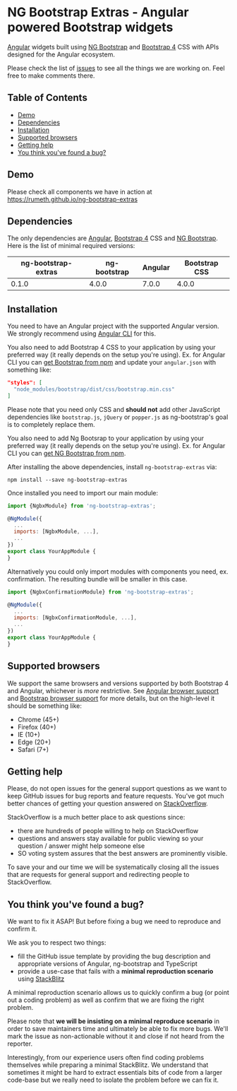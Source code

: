 # NG Bootstrap Extras - Angular powered Bootstrap widgets

[Angular](https://angular.io/) widgets built using [NG Bootstrap](https://ng-bootstrap.github.io) and [Bootstrap 4](https://getbootstrap.com/) CSS with APIs designed for the Angular ecosystem.

Please check the list of [issues](https://github.com/rumeth/ng-bootstrap-extras/issues) to see all the things we are working on. Feel free to make comments there.
 

## Table of Contents

- [Demo](#demo)
- [Dependencies](#dependencies)
- [Installation](#installation)
- [Supported browsers](#supported-browsers)
- [Getting help](#getting-help)
- [You think you've found a bug?](#you-think-youve-found-a-bug)

## Demo

Please check all components we have in action at https://rumeth.github.io/ng-bootstrap-extras

## Dependencies

The only dependencies are [Angular](https://angular.io), [Bootstrap 4](https://getbootstrap.com) CSS and [NG Bootstrap](https://ng-bootstrap.github.io). 
Here is the list of minimal required versions:

| ng-bootstrap-extras | ng-bootstrap | Angular | Bootstrap CSS |
| ------------------- | ------------ | ------- | ------------- |
| 0.1.0               | 4.0.0        | 7.0.0   | 4.0.0         |


## Installation

You need to have an Angular project with the supported Angular version. We strongly recommend using [Angular CLI](https://cli.angular.io) for this.

You also need to add Bootstrap 4 CSS to your application by using your preferred way (it really depends on the setup you're using). Ex. for Angular CLI you can [get Bootstrap from npm](https://www.npmjs.com/package/bootstrap) and update your `angular.json` with something like:

```json
"styles": [
  "node_modules/bootstrap/dist/css/bootstrap.min.css"
]
```

Please note that you need only CSS and **should not** add other JavaScript dependencies like `bootstrap.js`, `jQuery` or `popper.js` as ng-bootstrap's goal is to completely replace them.

You also need to add Ng Bootsrap to your application by using your preferred way (it really depends on the setup you're using). Ex. for Angular CLI you can [get NG Bootstrap from npm](https://www.npmjs.com/package/@ng-bootstrap/ng-bootstrap).

After installing the above dependencies, install `ng-bootstrap-extras` via:
```shell
npm install --save ng-bootstrap-extras
```
Once installed you need to import our main module:
```js
import {NgbxModule} from 'ng-bootstrap-extras';

@NgModule({
  ...
  imports: [NgbxModule, ...],
  ...
})
export class YourAppModule {
}
```

Alternatively you could only import modules with components you need, ex. confirmation. 
The resulting bundle will be smaller in this case.

```js
import {NgbxConfirmationModule} from 'ng-bootstrap-extras';

@NgModule({
  ...
  imports: [NgbxConfirmationModule, ...],
  ...
})
export class YourAppModule {
}
```


## Supported browsers

We support the same browsers and versions supported by both Bootstrap 4 and Angular, whichever is _more_ restrictive. See [Angular browser support](https://angular.io/guide/browser-support) and [Bootstrap browser support](https://getbootstrap.com/docs/4.0/getting-started/browsers-devices/#supported-browsers) for more details, but on the high-level it should be something like:  

* Chrome (45+)
* Firefox (40+)
* IE (10+) 
* Edge (20+)
* Safari (7+)


## Getting help

Please, do not open issues for the general support questions as we want to keep GitHub issues for bug reports and feature requests. You've got much better chances of getting your question answered on [StackOverflow](http://stackoverflow.com/questions/tagged/ng-bootstrap-extras).

StackOverflow is a much better place to ask questions since:
* there are hundreds of people willing to help on StackOverflow
* questions and answers stay available for public viewing so your question / answer might help someone else
* SO voting system assures that the best answers are prominently visible.

To save your and our time we will be systematically closing all the issues that are requests for general support and redirecting people to StackOverflow.


## You think you've found a bug?

We want to fix it ASAP! But before fixing a bug we need to reproduce and confirm it.

We ask you to respect two things:
* fill the GitHub issue template by providing the bug description and appropriate versions of Angular, ng-bootstrap and TypeScript
* provide a use-case that fails with a **minimal reproduction scenario** using [StackBlitz](https://stackblitz.com)

A minimal reproduction scenario allows us to quickly confirm a bug (or point out a coding problem) as well as confirm that we are fixing the right problem.

Please note that **we will be insisting on a minimal reproduce scenario** in order to save maintainers time and ultimately be able to fix more bugs. We'll mark the issue as non-actionable without it and close if not heard from the reporter. 

Interestingly, from our experience users often find coding problems themselves while preparing a minimal StackBlitz. We understand that sometimes it might be hard to extract essentials bits of code from a larger code-base but we really need to isolate the problem before we can fix it.
